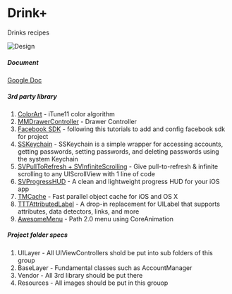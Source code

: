 Drink+
========

Drinks recipes

![Design](https://dl.dropboxusercontent.com/u/56896655/Recipe_UI.jpg)


##### Document
[Google Doc](https://docs.google.com/document/d/13zHSvviVDmuL0skfJGzV8RgBpe7z9wmVC_UIxx7gOYk/edit)


##### 3rd party library


1. [ColorArt](https://github.com/fleitz/ColorArt) - iTune11 color algorithm
2. [MMDrawerController](https://github.com/mutualmobile/MMDrawerController) - Drawer Controller
3. [Facebook SDK](http://developers.facebook.com/docs/getting-started/facebook-sdk-for-ios/3.2/) - following this tutorials to add and config facebook sdk for project
4. [SSKeychain](https://github.com/soffes/sskeychain) - SSKeychain is a simple wrapper for accessing accounts, getting passwords, setting passwords, and deleting passwords using the system Keychain
5. [SVPullToRefresh + SVInfiniteScrolling](https://github.com/samvermette/SVPullToRefresh) - Give pull-to-refresh & infinite scrolling to any UIScrollView with 1 line of code
6. [SVProgressHUD](https://github.com/samvermette/SVProgressHUD) - A clean and lightweight progress HUD for your iOS app
7. [TMCache](https://github.com/tumblr/TMCache) - Fast parallel object cache for iOS and OS X
8. [TTTAttributedLabel](https://github.com/mattt/TTTAttributedLabel) - A drop-in replacement for UILabel that supports attributes, data detectors, links, and more
9. [AwesomeMenu](https://github.com/levey/AwesomeMenu) - Path 2.0 menu using CoreAnimation

##### Project folder specs
1. UILayer - All UIViewControllers shold be put into sub folders of this group
2. BaseLayer - Fundamental classes such as AccountManager
3. Vendor - All 3rd library should be put there
4. Resources - All images should be put in this grouop


